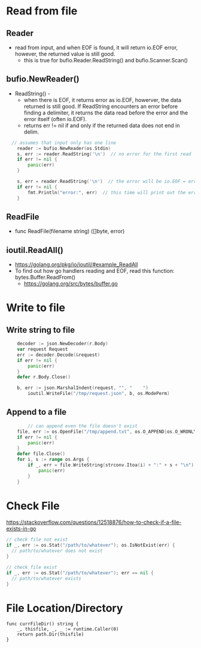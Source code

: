 # Read from file
## Reader
* read from input, and when EOF is found, it will return io.EOF error, however, the returned value is still good.
  * this is true for bufio.Reader.ReadString() and bufio.Scanner.Scan()

## bufio.NewReader()
* ReadString() - 
  * when there is EOF, it returns error as io.EOF, howerver, the data returned is still good. If ReadString encounters an error before finding a delimiter, it returns the data read before the error and the error itself (often io.EOF).
  * returns err != nil if and only if the returned data does not end in delim.
```go
  // assumes that input only has one line
	reader := bufio.NewReader(os.Stdin)
	s, err := reader.ReadString('\n')  // no error for the first read
	if err != nil {
		panic(err)
	}

	s, err = reader.ReadString('\n')  // the error will be io.EOF = errors.New("EOF")
	if err != nil {
		fmt.Println("error:", err)  // this time will print out the error. 
	}
```

## ReadFile
* func ReadFile(filename string) ([]byte, error)

## ioutil.ReadAll()
* https://golang.org/pkg/io/ioutil/#example_ReadAll
* To find out how go handlers reading and EOF, read this function: bytes.Buffer.ReadFrom()
  * https://golang.org/src/bytes/buffer.go

# Write to file
## Write string to file
```go
	decoder := json.NewDecoder(r.Body)
	var request Request
	err := decoder.Decode(&request)
	if err != nil {
		panic(err)
	}
	defer r.Body.Close()

	b, err := json.MarshalIndent(request, "", "    ")
        ioutil.WriteFile("/tmp/request.json", b, os.ModePerm)
```

## Append to a file
```go
        // can append even the file doesn't exist
	file, err := os.OpenFile("/tmp/append.txt", os.O_APPEND|os.O_WRONLY|os.O_CREATE, 0600)
	if err != nil {
		panic(err)
	}
	defer file.Close()
	for i, s := range os.Args {
		if _, err = file.WriteString(strconv.Itoa(i) + ":" + s + "\n"); err != nil {
			panic(err)
		}
	}
```

# Check File
https://stackoverflow.com/questions/12518876/how-to-check-if-a-file-exists-in-go
```go
// check file not exist
if _, err := os.Stat("/path/to/whatever"); os.IsNotExist(err) {
  // path/to/whatever does not exist
}

// check file exist
if _, err := os.Stat("/path/to/whatever"); err == nil {
  // path/to/whatever exists
}
```

# File Location/Directory
```
func currFileDir() string {
	_, thisfile, _, _ := runtime.Caller(0)
	return path.Dir(thisfile)
}
```
